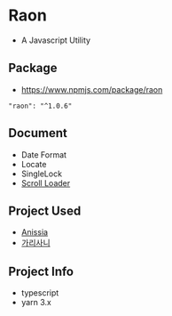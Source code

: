 # Raon
- A Javascript Utility

## Package
- https://www.npmjs.com/package/raon

```
"raon": "^1.0.6"
```

## Document
- Date Format
- Locate
- SingleLock
- [Scroll Loader](./document/scroll-loader.md)

## Project Used
- [Anissia](https://github.com/anissia-net/anissia-web)
- [가리사니](https://gs.saro.me)

## Project Info
- typescript
- yarn 3.x
